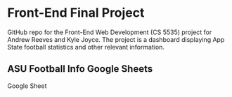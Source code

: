 # Front-End Final Project 
GitHub repo for the Front-End Web Development (CS 5535) project for Andrew Reeves and Kyle Joyce. The project is a dashboard displaying App State football statistics and other relevant information.

<h2>ASU Football Info Google Sheets</h2>
<a :href="https://docs.google.com/spreadsheets/d/1yrdFzsJkoUdLIZ86yNbmvTyPoWjG8-fTIuQ4hSOuxg4/edit?usp=sharing" target="_blank"> Google Sheet </a>
